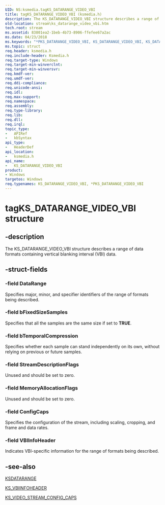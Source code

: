 ```yaml
---
UID: NS:ksmedia.tagKS_DATARANGE_VIDEO_VBI
title: tagKS_DATARANGE_VIDEO_VBI (ksmedia.h)
description: The KS_DATARANGE_VIDEO_VBI structure describes a range of data formats containing vertical blanking interval (VBI) data.
old-location: stream\ks_datarange_video_vbi.htm
tech.root: stream
ms.assetid: 83801ea2-1beb-4b73-8906-ffefee67a2ac
ms.date: 04/23/2018
ms.keywords: "*PKS_DATARANGE_VIDEO_VBI, KS_DATARANGE_VIDEO_VBI, KS_DATARANGE_VIDEO_VBI structure [Streaming Media Devices], PKS_DATARANGE_VIDEO_VBI, PKS_DATARANGE_VIDEO_VBI structure pointer [Streaming Media Devices], ksmedia/KS_DATARANGE_VIDEO_VBI, ksmedia/PKS_DATARANGE_VIDEO_VBI, stream.ks_datarange_video_vbi, tagKS_DATARANGE_VIDEO_VBI, vidcapstruct_79d2aa9b-f3b9-4faf-b06e-6048686602a5.xml"
ms.topic: struct
req.header: ksmedia.h
req.include-header: Ksmedia.h
req.target-type: Windows
req.target-min-winverclnt: 
req.target-min-winversvr: 
req.kmdf-ver: 
req.umdf-ver: 
req.ddi-compliance: 
req.unicode-ansi: 
req.idl: 
req.max-support: 
req.namespace: 
req.assembly: 
req.type-library: 
req.lib: 
req.dll: 
req.irql: 
topic_type:
-	APIRef
-	kbSyntax
api_type:
-	HeaderDef
api_location:
-	ksmedia.h
api_name:
-	KS_DATARANGE_VIDEO_VBI
product:
- Windows
targetos: Windows
req.typenames: KS_DATARANGE_VIDEO_VBI, *PKS_DATARANGE_VIDEO_VBI
---
```


# tagKS_DATARANGE_VIDEO_VBI structure


## -description


The KS_DATARANGE_VIDEO_VBI structure describes a range of data formats containing vertical blanking interval (VBI) data.


## -struct-fields




### -field DataRange

Specifies major, minor, and specifier identifiers of the range of formats being described.


### -field bFixedSizeSamples

Specifies that all the samples are the same size if set to <b>TRUE</b>.


### -field bTemporalCompression

Specifies whether each sample can stand independently on its own, without relying on previous or future samples.


### -field StreamDescriptionFlags

Unused and should be set to zero.


### -field MemoryAllocationFlags

Unused and should be set to zero.


### -field ConfigCaps

Specifies the configuration of the stream, including scaling, cropping, and frame and data rates.


### -field VBIInfoHeader

Indicates VBI-specific information for the range of formats being described.


## -see-also




<a href="https://msdn.microsoft.com/library/windows/hardware/ff561658">KSDATARANGE</a>



<a href="https://msdn.microsoft.com/library/windows/hardware/ff567692">KS_VBIINFOHEADER</a>



<a href="https://msdn.microsoft.com/library/windows/hardware/ff567706">KS_VIDEO_STREAM_CONFIG_CAPS</a>
 

 

